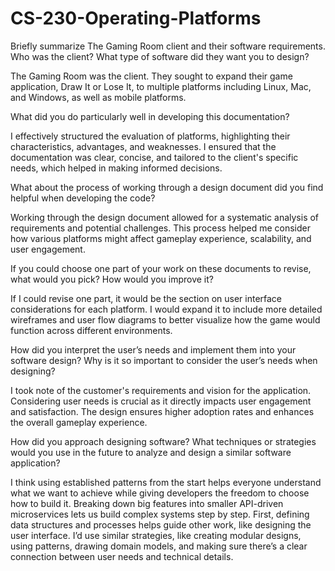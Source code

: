# CS-230-Operating-Platforms

Briefly summarize The Gaming Room client and their software requirements. Who was the client? What type of software did they want you to design?

The Gaming Room was the client. They sought to expand their game application, Draw It or Lose It, to multiple platforms including Linux, Mac, and Windows, as well as mobile platforms. 

What did you do particularly well in developing this documentation?

I effectively structured the evaluation of platforms, highlighting their characteristics, advantages, and weaknesses. I ensured that the documentation was clear, concise, and tailored to the client's specific needs, which helped in making informed decisions.

What about the process of working through a design document did you find helpful when developing the code?

Working through the design document allowed for a systematic analysis of requirements and potential challenges. This process helped me consider how various platforms might affect gameplay experience, scalability, and user engagement.

If you could choose one part of your work on these documents to revise, what would you pick? How would you improve it?

If I could revise one part, it would be the section on user interface considerations for each platform. I would expand it to include more detailed wireframes and user flow diagrams to better visualize how the game would function across different environments.

How did you interpret the user’s needs and implement them into your software design? Why is it so important to consider the user’s needs when designing?

I took note of the customer's requirements and vision for the application. Considering user needs is crucial as it directly impacts user engagement and satisfaction. The design ensures higher adoption rates and enhances the overall gameplay experience.

How did you approach designing software? What techniques or strategies would you use in the future to analyze and design a similar software application?

I think using established patterns from the start helps everyone understand what we want to achieve while giving developers the freedom to choose how to build it. Breaking down big features into smaller API-driven microservices lets us build complex systems step by step. First, defining data structures and processes helps guide other work, like designing the user interface. I’d use similar strategies, like creating modular designs, using patterns, drawing domain models, and making sure there’s a clear connection between user needs and technical details.
